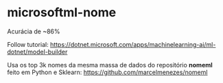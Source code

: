 # microsoftml-nome
Acurácia de ~86%

Follow tutorial: https://dotnet.microsoft.com/apps/machinelearning-ai/ml-dotnet/model-builder


Usa os top 3k nomes da mesma massa de dados do repositório **nomeml** feito em Python e Sklearn:
https://github.com/marcelmenezes/nomeml
